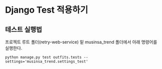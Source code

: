 # Django Test 적용하기
## 테스트 실행법
프로젝트 루트 폴더(retry-web-service) 밑 musinsa_trend 폴더에서 아래 명령어를 실행한다.<br>
```text
python manage.py test outfits.tests --settings='musinsa_trend.settings_test'
```